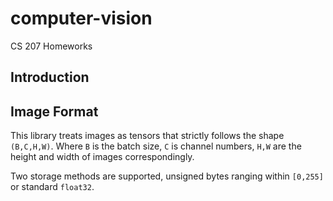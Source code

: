 # computer-vision
 CS 207 Homeworks

## Introduction


## Image Format
This library treats images as tensors that strictly follows the shape ```(B,C,H,W)```. Where ```B``` is the batch size, 
```C``` is channel numbers, ```H,W``` are the height and width of images correspondingly.

Two storage methods are supported, unsigned bytes ranging within ```[0,255]``` or standard ```float32```.